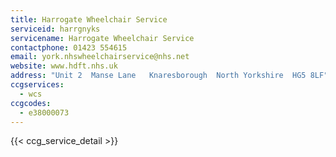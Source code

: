 ```yaml
---
title: Harrogate Wheelchair Service
serviceid: harrgnyks
servicename: Harrogate Wheelchair Service
contactphone: 01423 554615
email: york.nhswheelchairservice@nhs.net
website: www.hdft.nhs.uk
address: "Unit 2  Manse Lane   Knaresborough  North Yorkshire  HG5 8LF"
ccgservices:
  - wcs
ccgcodes:
  - e38000073
---
```


{{< ccg_service_detail >}}
